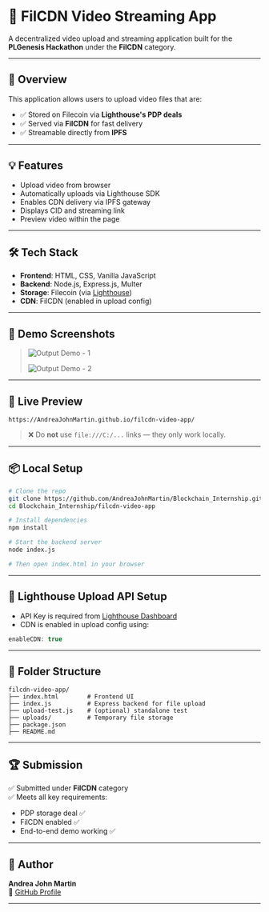 # 🎥 FilCDN Video Streaming App

A decentralized video upload and streaming application built for the **PLGenesis Hackathon** under the **FilCDN** category.

---

## 🚀 Overview

This application allows users to upload video files that are:

- ✅ Stored on Filecoin via **Lighthouse's PDP deals**
- ✅ Served via **FilCDN** for fast delivery
- ✅ Streamable directly from **IPFS**

---

## 💡 Features

- Upload video from browser
- Automatically uploads via Lighthouse SDK
- Enables CDN delivery via IPFS gateway
- Displays CID and streaming link
- Preview video within the page

---

## 🛠️ Tech Stack

- **Frontend**: HTML, CSS, Vanilla JavaScript
- **Backend**: Node.js, Express.js, Multer
- **Storage**: Filecoin (via [Lighthouse](https://lighthouse.storage))
- **CDN**: FilCDN (enabled in upload config)

---

## 📸 Demo Screenshots

> ![Output Demo - 1](https://github.com/user-attachments/assets/4a0bdda7-04fa-4e4c-b190-b54f3e4ef2dc)
>
> ![Output Demo - 2](https://github.com/user-attachments/assets/f7a640c4-fd23-4772-8a84-117c933db2ee)

---

## 🔗 Live Preview

```
https://AndreaJohnMartin.github.io/filcdn-video-app/
```

> ❌ Do **not** use `file:///C:/...` links — they only work locally.

---

## 📦 Local Setup

```bash
# Clone the repo
git clone https://github.com/AndreaJohnMartin/Blockchain_Internship.git
cd Blockchain_Internship/filcdn-video-app

# Install dependencies
npm install

# Start the backend server
node index.js

# Then open index.html in your browser
```

---

## 🔑 Lighthouse Upload API Setup

- API Key is required from [Lighthouse Dashboard](https://lighthouse.storage)
- CDN is enabled in upload config using:

```js
enableCDN: true
```

---

## 📁 Folder Structure

```
filcdn-video-app/
├── index.html        # Frontend UI
├── index.js          # Express backend for file upload
├── upload-test.js    # (optional) standalone test
├── uploads/          # Temporary file storage
├── package.json
├── README.md
```

---

## 🏆 Submission

✅ Submitted under **FilCDN** category  
✅ Meets all key requirements:
- PDP storage deal ✅  
- FilCDN enabled ✅  
- End-to-end demo working ✅

---

## 👤 Author

**Andrea John Martin**  
🔗 [GitHub Profile](https://github.com/AndreaJohnMartin)

---
